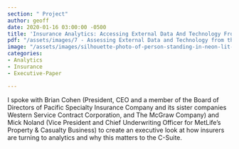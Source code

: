 ```yaml
---
section: " Project"
author: geoff
date: 2020-01-16 03:00:00 -0500
title: 'Insurance Analytics: Accessing External Data And Technology From The C-Suite'
pdf: "/assets/images/7 - Assessing External Data and Technology from the C-Suite.pdf"
image: "/assets/images/silhouette-photo-of-person-standing-in-neon-lit-hallway-1722072.jpg"
categories:
- Analytics
- Insurance
- Executive-Paper

---
```

I spoke with Brian Cohen (President, CEO and a member of the Board of Directors of Pacific Specialty Insurance Company and its sister companies Western Service Contract Corporation, and The McGraw Company) and Mick Noland (Vice President and Chief Underwriting Officer for MetLife’s Property & Casualty Business) to create an executive look at how insurers are turning to analytics and why this matters to the C-Suite.
